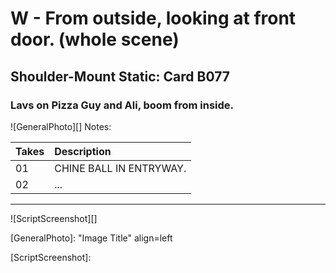 # W - From outside, looking at front door. (whole scene)

## Shoulder-Mount Static: Card B077

### Lavs on Pizza Guy and Ali, boom from inside.

![GeneralPhoto][]
Notes: 

| Takes | Description |
|:---|:----|
| 01 | CHINE BALL IN ENTRYWAY. |
| 02 | ... |

----

![ScriptScreenshot][]


[GeneralPhoto]:  "Image Title" align=left

[ScriptScreenshot]: 